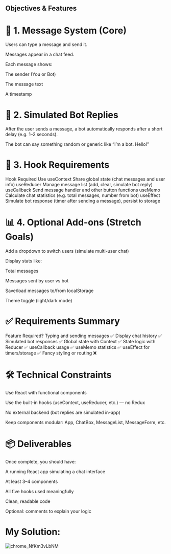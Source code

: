 ## Objectives & Features

# 🧩 1. Message System (Core)
Users can type a message and send it.

Messages appear in a chat feed.

Each message shows:

The sender (You or Bot)

The message text

A timestamp

# 🤖 2. Simulated Bot Replies
After the user sends a message, a bot automatically responds after a short delay (e.g. 1–2 seconds).

The bot can say something random or generic like “I’m a bot. Hello!”

# 🧠 3. Hook Requirements
Hook	Required Use
useContext	Share global state (chat messages and user info)
useReducer	Manage message list (add, clear, simulate bot reply)
useCallback	Send message handler and other button functions
useMemo	Calculate chat statistics (e.g. total messages, number from bot)
useEffect	Simulate bot response (timer after sending a message), persist to storage

# 📊 4. Optional Add-ons (Stretch Goals)
Add a dropdown to switch users (simulate multi-user chat)

Display stats like:

Total messages

Messages sent by user vs bot

Save/load messages to/from localStorage

Theme toggle (light/dark mode)

# ✅ Requirements Summary
Feature	Required?
Typing and sending messages	✅
Display chat history	✅
Simulated bot responses	✅
Global state with Context	✅
State logic with Reducer	✅
useCallback usage	✅
useMemo statistics	✅
useEffect for timers/storage	✅
Fancy styling or routing	❌

# 🛠️ Technical Constraints
Use React with functional components

Use the built-in hooks (useContext, useReducer, etc.) — no Redux

No external backend (bot replies are simulated in-app)

Keep components modular: App, ChatBox, MessageList, MessageForm, etc.

# 📦 Deliverables
Once complete, you should have:

A running React app simulating a chat interface

At least 3–4 components

All five hooks used meaningfully

Clean, readable code

Optional: comments to explain your logic

# My Solution:
![chrome_NfKm3vLbNM](https://github.com/user-attachments/assets/dfc1956e-dc8a-49ba-9339-e6a9f6b827b8)

